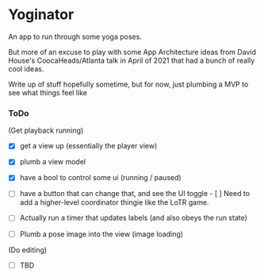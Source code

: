 # Yoginator

An app to run through some yoga poses.

But more of an excuse to play with some App Architecture ideas
from David House's CoocaHeads/Atlanta talk in April of 2021 that
had a bunch of really cool ideas.

Write up of stuff hopefully sometime, but for now, just plumbing a MVP
to see what things feel like

### ToDo

(Get playback running)

- [X] get a view up (essentially the player view)
- [X] plumb a view model
- [X] have a bool to control some ui (running / paused)
- [ ] have a button that can change that, and see the UI toggle
      - [ ] Need to add a higher-level coordinator thingie like the LoTR game.
- [ ] Actually run a timer that updates labels (and also obeys the run state)
- [ ] Plumb a pose image into the view (image loading)


(Do editing)

- [ ] TBD
